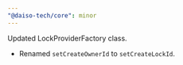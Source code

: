 ```yaml
---
"@daiso-tech/core": minor
---
```


Updated LockProviderFactory class.

- Renamed `setCreateOwnerId` to `setCreateLockId`.
